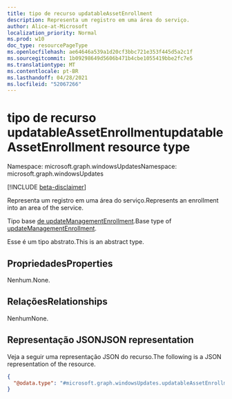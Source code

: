 ```yaml
---
title: tipo de recurso updatableAssetEnrollment
description: Representa um registro em uma área do serviço.
author: Alice-at-Microsoft
localization_priority: Normal
ms.prod: w10
doc_type: resourcePageType
ms.openlocfilehash: ae64646a539a1d20cf3bbc721e353f445d5a2c1f
ms.sourcegitcommit: 1b09298649d5606b471b4cbe1055419bbe2fc7e5
ms.translationtype: MT
ms.contentlocale: pt-BR
ms.lasthandoff: 04/28/2021
ms.locfileid: "52067266"
---
```

# <a name="updatableassetenrollment-resource-type"></a><span data-ttu-id="ebd23-103">tipo de recurso updatableAssetEnrollment</span><span class="sxs-lookup"><span data-stu-id="ebd23-103">updatableAssetEnrollment resource type</span></span>

<span data-ttu-id="ebd23-104">Namespace: microsoft.graph.windowsUpdates</span><span class="sxs-lookup"><span data-stu-id="ebd23-104">Namespace: microsoft.graph.windowsUpdates</span></span>

[!INCLUDE [beta-disclaimer](../../includes/beta-disclaimer.md)]

<span data-ttu-id="ebd23-105">Representa um registro em uma área do serviço.</span><span class="sxs-lookup"><span data-stu-id="ebd23-105">Represents an enrollment into an area of the service.</span></span>

<span data-ttu-id="ebd23-106">Tipo base [de updateManagementEnrollment](../resources/windowsupdates-updatemanagementenrollment.md).</span><span class="sxs-lookup"><span data-stu-id="ebd23-106">Base type of [updateManagementEnrollment](../resources/windowsupdates-updatemanagementenrollment.md).</span></span>

<span data-ttu-id="ebd23-107">Esse é um tipo abstrato.</span><span class="sxs-lookup"><span data-stu-id="ebd23-107">This is an abstract type.</span></span>

## <a name="properties"></a><span data-ttu-id="ebd23-108">Propriedades</span><span class="sxs-lookup"><span data-stu-id="ebd23-108">Properties</span></span>
<span data-ttu-id="ebd23-109">Nenhum.</span><span class="sxs-lookup"><span data-stu-id="ebd23-109">None.</span></span>

## <a name="relationships"></a><span data-ttu-id="ebd23-110">Relações</span><span class="sxs-lookup"><span data-stu-id="ebd23-110">Relationships</span></span>
<span data-ttu-id="ebd23-111">Nenhum</span><span class="sxs-lookup"><span data-stu-id="ebd23-111">None.</span></span>

## <a name="json-representation"></a><span data-ttu-id="ebd23-112">Representação JSON</span><span class="sxs-lookup"><span data-stu-id="ebd23-112">JSON representation</span></span>
<span data-ttu-id="ebd23-113">Veja a seguir uma representação JSON do recurso.</span><span class="sxs-lookup"><span data-stu-id="ebd23-113">The following is a JSON representation of the resource.</span></span>
<!-- {
  "blockType": "resource",
  "@odata.type": "microsoft.graph.windowsUpdates.updatableAssetEnrollment"
}
-->
``` json
{
  "@odata.type": "#microsoft.graph.windowsUpdates.updatableAssetEnrollment"
}
```

